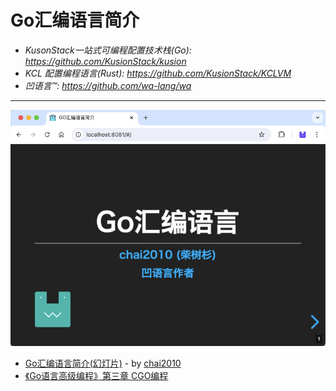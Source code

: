 # Go汇编语言简介

- *KusonStack一站式可编程配置技术栈(Go): https://github.com/KusionStack/kusion*
- *KCL 配置编程语言(Rust): https://github.com/KusionStack/KCLVM*
- *凹语言™: https://github.com/wa-lang/wa*

---

[![](screenshot.png)](https://chai2010.cn/asmgo-talk/)

- [Go汇编语言简介(幻灯片)](https://chai2010.github.io/asmgo-talk/) - by [chai2010](https://github.com/chai2010)
- [《Go语言高级编程》第三章 CGO编程](https://github.com/chai2010/advanced-go-programming-book)

